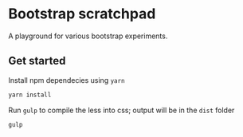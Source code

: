# Bootstrap scratchpad

A playground for various bootstrap experiments.

## Get started

Install npm dependecies using `yarn`
``` bash
yarn install
```

Run `gulp` to compile the less into css; output will be in the `dist` folder

``` bash
gulp
```

